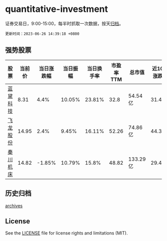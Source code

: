 # quantitative-investment

证券交易日，9:00-15:00，每半时抓取一次数据，按天[归档](archives)。

`更新时间：2023-06-26 14:39:18 +0800`

## 强势股票

|股票|当前价|当日涨跌幅|当日振幅|当日换手率|市盈率TTM|总市值|近10日涨跌幅|
|----|----|----|----|----|----|----|----|
|[蓝黛科技](https://xueqiu.com/S/SZ002765)|8.31|4.4%|10.05%|23.81%|32.8|54.54亿|31.49%|
|[飞龙股份](https://xueqiu.com/S/SZ002536)|14.95|2.4%|9.45%|16.11%|52.26|74.86亿|44.31%|
|[秦川机床](https://xueqiu.com/S/SZ000837)|14.82|-1.85%|10.79%|15.8%|48.82|133.29亿|29.43%|

## 历史归档

[archives](archives)

## License

See the [LICENSE](LICENSE) file for license rights and limitations (MIT).